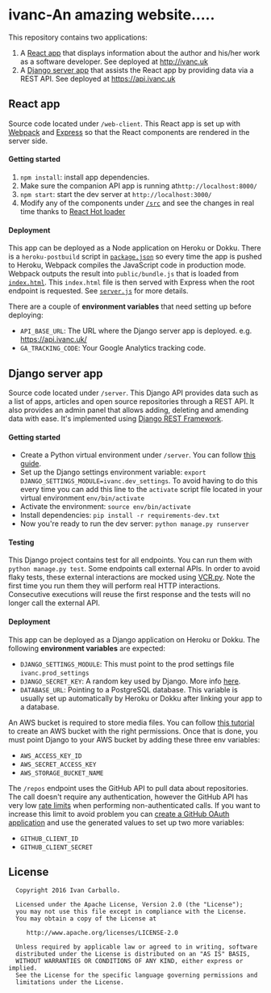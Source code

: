 # ivanc-An amazing website.....

This repository contains two applications: 

1. A [React app](/web-client) that displays information about the author and his/her work as a software developer.
See deployed at http://ivanc.uk
2. A [Django server app](/server) that assists the React app by providing data via a REST API.
See deployed at https://api.ivanc.uk

## React app

Source code located under `/web-client`. This React app is set up with [Webpack](https://webpack.github.io/) and
[Express](http://expressjs.com/) so that the React components are rendered in the server side. 

#### Getting started
1. `npm install`: install app dependencies.
3. Make sure the companion API app is running at`http://localhost:8000/`  
4. `npm start`: start the dev server at `http://localhost:3000/`
5. Modify any of the components under [`/src`](web-client/src) and see the changes in real time thanks to
[React Hot loader](https://github.com/gaearon/react-hot-loader)

#### Deployment
This app can be deployed as a Node application on Heroku or Dokku.
There is a `heroku-postbuild` script in [`package.json`](web-client/package.json) so every time the app is pushed to Heroku,
Webpack compiles the JavaScript code in production mode. Webpack outputs the result into `public/bundle.js` that is loaded
from [`index.html`](web-client/index.html). This `index.html` file is then served with Express when the root endpoint is
requested. See [`server.js`](web-client/server.js) for more details. 

There are a couple of **environment variables** that need setting up before deploying:
* `API_BASE_URL`: The URL where the Django server app is deployed. e.g. https://api.ivanc.uk/
* `GA_TRACKING_CODE`: Your Google Analytics tracking code.


## Django server app

Source code located under `/server`. This Django API provides data such as a list of apps, articles and open source repositories through a REST API. It also provides an admin panel that allows adding, deleting and amending data with ease. It's implemented using [Django REST Framework](http://www.django-rest-framework.org/). 

#### Getting started
* Create a Python virtual environment under `/server`. You can follow [this guide](http://docs.python-guide.org/en/latest/dev/virtualenvs/).
* Set up the Django settings environment variable: `export DJANGO_SETTINGS_MODULE=ivanc.dev_settings`. To avoid having to do this every time you can add this line to the `activate` script file located in your virtual environment `env/bin/activate`
* Activate the environment: `source env/bin/activate`
* Install dependencies: `pip install -r requirements-dev.txt`
* Now you're ready to run the dev server: `python manage.py runserver`

#### Testing
This Django project contains test for all endpoints. You can run them with `python manage.py test`. Some endpoints call external APIs. In order to avoid flaky tests, these external interactions are mocked using [VCR.py](https://github.com/kevin1024/vcrpy). Note the first time you run them they will perform real HTTP interactions. Consecutive executions will reuse the first response and the tests will no longer call the external API. 

#### Deployment
This app can be deployed as a Django application on Heroku or Dokku. The following **environment variables** are expected:

* `DJANGO_SETTINGS_MODULE`: This must point to the prod settings file `ivanc.prod_settings`
* `DJANGO_SECRET_KEY`: A random key used by Django. More info [here](https://docs.djangoproject.com/en/1.9/ref/settings/#std:setting-SECRET_KEY). 
* `DATABASE_URL`: Pointing to a PostgreSQL database. This variable is usually set up automatically by Heroku or Dokku after linking your app to a database.

An AWS bucket is required to store media files. You can follow [this tutorial](https://www.caktusgroup.com/blog/2014/11/10/Using-Amazon-S3-to-store-your-Django-sites-static-and-media-files/) to create an AWS bucket with the right permissions. Once that is done, you must point Django to your AWS bucket by adding these three env variables: 

* `AWS_ACCESS_KEY_ID`
* `AWS_SECRET_ACCESS_KEY`
* `AWS_STORAGE_BUCKET_NAME`

The `/repos` endpoint uses the GitHub API to pull data about repositories. The call doesn't require any authentication, however the GitHub API has very low [rate limits](https://developer.github.com/v3/rate_limit/) when performing non-authenticated calls. If you want to increase this limit to avoid problem you can [create a GitHub OAuth application](https://github.com/settings/applications/new) and use the generated values to set up two more variables:

* `GITHUB_CLIENT_ID`
* `GITHUB_CLIENT_SECRET`

## License

```
  Copyright 2016 Ivan Carballo.

  Licensed under the Apache License, Version 2.0 (the "License");
  you may not use this file except in compliance with the License.
  You may obtain a copy of the License at

     http://www.apache.org/licenses/LICENSE-2.0

  Unless required by applicable law or agreed to in writing, software
  distributed under the License is distributed on an "AS IS" BASIS,
  WITHOUT WARRANTIES OR CONDITIONS OF ANY KIND, either express or implied.
  See the License for the specific language governing permissions and
  limitations under the License.
```

